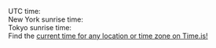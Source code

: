 UTC time: <span id="UTC_za00"></span><br/>
New York sunrise time: <span id="New_York_z161"></span><br/>
Tokyo sunrise time: <span id="Tokyo_z444"></span><br/>
Find the <a href="https://time.is/" id="time_is_link" rel="nofollow">current time for any location or time zone on Time.is!</a>
<script src="//widget.time.is/id.js"></script>
<script>
time_is_widget.init({
	UTC_za00 : {},
	New_York_z161 : {
		template: "SUN",
		sun_format: "srhour:srminute",
		coords: "40.71427,-74.00597"
		},
	Tokyo_z444 : {
		coords: "59.33258,18.06490"
		}
	});
</script>

